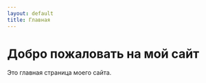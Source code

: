 ```yaml
---
layout: default
title: Главная
---
```


# Добро пожаловать на мой сайт

Это главная страница моего сайта.